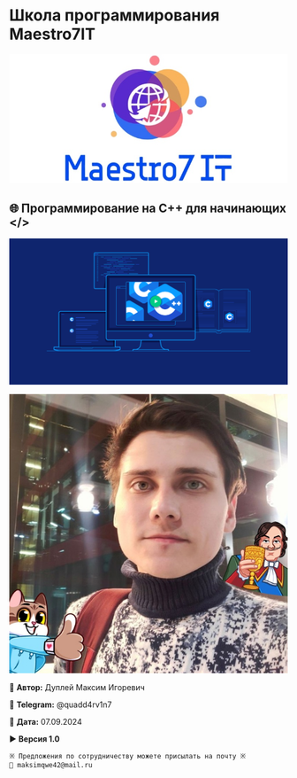# Школа программирования Maestro7IT

![maestro7it](img/logo_maestro7it.jpg)

## 🌐 Программирование на С++ для начинающих </>

![c_plus_plus](img/c_plus_plus.png)

![dupley_maxim_igorevich](img/DupleyMI.jpg)

💼 **Автор:** Дуплей Максим Игоревич

📲 **Telegram:** @quadd4rv1n7

📅 **Дата:** 07.09.2024

▶️ **Версия 1.0**

```
※ Предложения по сотрудничеству можете присылать на почту ※
📧 maksimqwe42@mail.ru
```